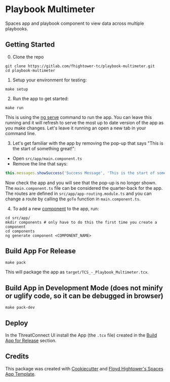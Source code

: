 # Playbook Multimeter

Spaces app and playbook component to view data across multiple playbooks.

## Getting Started

0. Clone the repo

```
git clone https://gitlab.com/fhightower-tc/playbook-multimeter.git
cd playbook-multimeter
```

1. Setup your environment for testing:

```
make setup
```

2. Run the app to get started:

```
make run
```

This is using the [ng serve](https://github.com/angular/angular-cli/wiki/serve) command to run the app. You can leave this running and it will refresh to serve the most up to date version of the app as you make changes. Let's leave it running an open a new tab in your command line.

3. Let's get familiar with the app by removing the pop-up that says "This is the start of something great!":

- Open `src/app/main.component.ts`
- Remove the line that says:

```typescript
this.messages.showSuccess('Success Message', 'This is the start of something great!');
```

Now check the app and you will see that the pop-up is no longer shown. The `main.component.ts` file can be considered the quarter-back for the app. The routes are defined in `src/app/app-routing.module.ts` and you can change a route by calling the `goTo` function in `main.component.ts`.

4. To add a new [component](https://angular.io/guide/architecture-components) to the app, run:

```
cd src/app/
mkdir components # only have to do this the first time you create a component
cd components
ng generate component <COMPONENT_NAME>
```

## Build App For Release

```
make pack
```

This will package the app as `target/TCS_-_Playbook_Multimeter.tcx`.

## Build App in Development Mode (does not minify or uglify code, so it can be debugged in browser)

```
make pack-dev
```

## Deploy

In the ThreatConnect UI install the App (the `.tcx` file) created in the [Build App for Release](#build-app-for-release) section.

## Credits

This package was created with [Cookiecutter](https://github.com/audreyr/cookiecutter) and [Floyd Hightower's Spaces App Template](https://github.com/fhightower-templates/threatconnect-angular-spaces-template).
